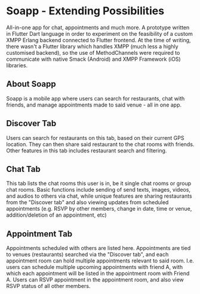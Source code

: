 # Soapp - Extending Possibilities

All-in-one app for chat, appointments and much more. A prototype written in Flutter Dart language in order to experiment on the feasibility of a custom XMPP Erlang backend connected to Flutter frontend. At the time of writing, there wasn't a Flutter library which handles XMPP (much less a highly customised backend), so the use of MethodChannels were required to communicate with native Smack (Android) and XMPP Framework (iOS) libraries.

## About Soapp

Soapp is a mobile app where users can search for restaurants, chat with friends, and manage appointments made to said venue - all in one app.

## Discover Tab

Users can search for restaurants on this tab, based on their current GPS location. They can then share said restaurant to the chat rooms with friends. Other features in this tab includes restaurant search and filtering.

## Chat Tab

This tab lists the chat rooms this user is in, be it single chat rooms or group chat rooms. Basic functions include sending of send texts, images, videos, and audios to others via chat, while unique features are sharing restaurants from the "Discover tab" and also viewing updates from scheduled appointments (e.g. RSVP by other members, change in date, time or venue, addition/deletion of an appointment, etc)

## Appointment Tab

Appointments scheduled with others are listed here. Appointments are tied to venues (restaurants) searched via the "Discover tab", and each appointment room can hold multiple appointments relevant to said room. I.e. users can schedule multiple upcoming appointments with friend A, with which each appointment will be listed in the appointment room with Friend A. Users can RSVP appointment in the appointment room, and also view RSVP status of all other members.
